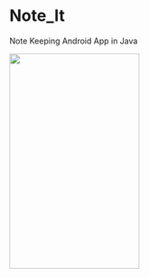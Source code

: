 # Note_It
Note Keeping Android App in Java

<img src="https://user-images.githubusercontent.com/61317911/104218586-00a61a00-544e-11eb-9274-653611b4193a.png" height="380dp" width="230dp"/>

